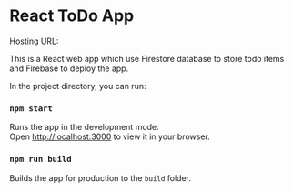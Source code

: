 # React ToDo App

Hosting URL: 

This is a React web app which use Firestore database to store todo items and Firebase to deploy the app.

In the project directory, you can run:

### `npm start`

Runs the app in the development mode.\
Open [http://localhost:3000](http://localhost:3000) to view it in your browser.

### `npm run build`

Builds the app for production to the `build` folder.